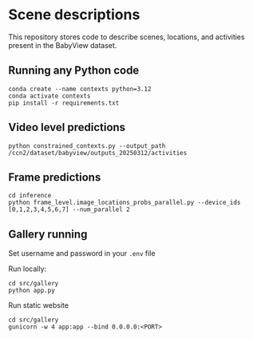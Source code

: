 # Scene descriptions
This repository stores code to describe scenes, locations, and activities present in the BabyView dataset.

## Running any Python code
```
conda create --name contexts python=3.12
conda activate contexts
pip install -r requirements.txt
```

## Video level predictions
```
python constrained_contexts.py --output_path /ccn2/dataset/babyview/outputs_20250312/activities
```

## Frame predictions
```
cd inference
python frame_level.image_locations_probs_parallel.py --device_ids [0,1,2,3,4,5,6,7] --num_parallel 2
```

## Gallery running
Set username and password in your `.env` file 

Run locally:
```
cd src/gallery
python app.py
```

Run static website
```
cd src/gallery
gunicorn -w 4 app:app --bind 0.0.0.0:<PORT>
```